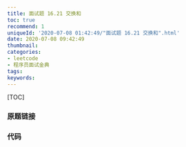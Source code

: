 ```yaml
---
title: 面试题 16.21 交换和
toc: true
recommend: 1
uniqueId: '2020-07-08 01:42:49/"面试题 16.21 交换和".html'
date: 2020-07-08 09:42:49
thumbnail:
categories:
- leetcode
- 程序员面试金典
tags:
keywords:
---
```


[TOC]

<!--more-->

### 原题链接



### 代码

```python

```

